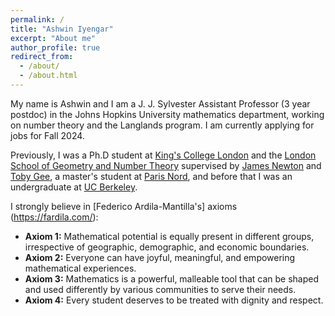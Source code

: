 ```yaml
---
permalink: /
title: "Ashwin Iyengar"
excerpt: "About me"
author_profile: true
redirect_from: 
  - /about/
  - /about.html
---
```


My name is Ashwin and I am a J. J. Sylvester Assistant Professor (3 year postdoc) in the Johns Hopkins University mathematics department, working on number theory and the Langlands program. I am currently applying for jobs for Fall 2024.

Previously, I was a Ph.D student at [King's College London](https://www.kcl.ac.uk/mathematics) and the [London School of Geometry and Number Theory](http://www.lsgnt-cdt.ac.uk) supervised by [James Newton](https://people.maths.ox.ac.uk/newton) and [Toby Gee](https://www.ma.imperial.ac.uk/~tsg/), a master's student at [Paris Nord](https://www.math.univ-paris13.fr/laga/index.php/fr/laboratoire), and before that I was an undergraduate at [UC Berkeley](https://math.berkeley.edu).

I strongly believe in [Federico Ardila-Mantilla's] axioms (https://fardila.com/):

- **Axiom 1:** Mathematical potential is equally present in different groups, irrespective of geographic, demographic, and economic boundaries.
- **Axiom 2:** Everyone can have joyful, meaningful, and empowering mathematical experiences.
- **Axiom 3:** Mathematics is a powerful, malleable tool that can be shaped and used differently by various communities to serve their needs.
- **Axiom 4:** Every student deserves to be treated with dignity and respect.


